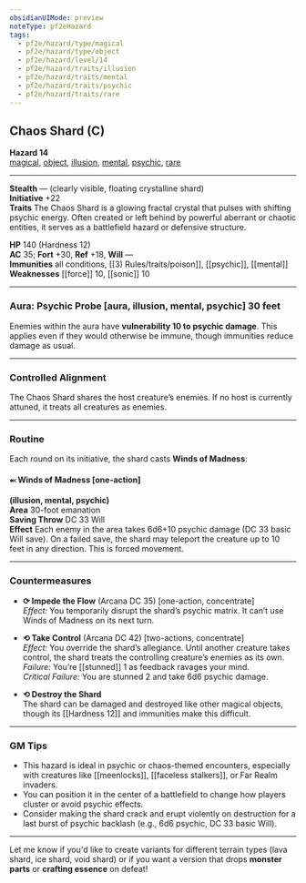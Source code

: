 ```yaml
---
obsidianUIMode: preview
noteType: pf2eHazard
tags:
  - pf2e/hazard/type/magical
  - pf2e/hazard/type/object
  - pf2e/hazard/level/14
  - pf2e/hazard/traits/illusion
  - pf2e/hazard/traits/mental
  - pf2e/hazard/traits/psychic
  - pf2e/hazard/traits/rare
---
```


## Chaos Shard (C)
**Hazard 14**  
[magical](magical.md), [object](rules/traits/object.md), [illusion](illusion.md), [mental](mental.md), [psychic](rules/traits/psychic.md), [rare](rare.md)

---

**Stealth** — (clearly visible, floating crystalline shard)  
**Initiative** +22  
**Traits** The Chaos Shard is a glowing fractal crystal that pulses with shifting psychic energy. Often created or left behind by powerful aberrant or chaotic entities, it serves as a battlefield hazard or defensive structure.

**HP** 140 (Hardness 12)  
**AC** 35; **Fort** +30, **Ref** +18, **Will** —  
**Immunities** all conditions, [[3) Rules/traits/poison]], [[psychic]], [[mental]]  
**Weaknesses** [[force]] 10, [[sonic]] 10

---

### **Aura: Psychic Probe** [aura, illusion, mental, psychic] 30 feet  
Enemies within the aura have **vulnerability 10 to psychic damage**. This applies even if they would otherwise be immune, though immunities reduce damage as usual.

---

### **Controlled Alignment**  
The Chaos Shard shares the host creature’s enemies. If no host is currently attuned, it treats all creatures as enemies.

---

### **Routine**
Each round on its initiative, the shard casts **Winds of Madness**:

#### ⬻ **Winds of Madness** [one-action]  
**(illusion, mental, psychic)**  
**Area** 30-foot emanation  
**Saving Throw** DC 33 Will  
**Effect** Each enemy in the area takes 6d6+10 psychic damage (DC 33 basic Will save). On a failed save, the shard may teleport the creature up to 10 feet in any direction. This is forced movement.

---

### **Countermeasures**

- **⟳ Impede the Flow** (Arcana DC 35) [one-action, concentrate]  
  *Effect:* You temporarily disrupt the shard’s psychic matrix. It can’t use Winds of Madness on its next turn.

- **⟲ Take Control** (Arcana DC 42) [two-actions, concentrate]  
  *Effect:* You override the shard’s allegiance. Until another creature takes control, the shard treats the controlling creature’s enemies as its own.  
  *Failure:* You’re [[stunned]] 1 as feedback ravages your mind.  
  *Critical Failure:* You are stunned 2 and take 6d6 psychic damage.

- **⟲ Destroy the Shard**  
  The shard can be damaged and destroyed like other magical objects, though its [[Hardness 12]] and immunities make this difficult.

---

### **GM Tips**
- This hazard is ideal in psychic or chaos-themed encounters, especially with creatures like [[meenlocks]], [[faceless stalkers]], or Far Realm invaders.
- You can position it in the center of a battlefield to change how players cluster or avoid psychic effects.
- Consider making the shard crack and erupt violently on destruction for a last burst of psychic backlash (e.g., 6d6 psychic, DC 33 basic Will).

---

Let me know if you'd like to create variants for different terrain types (lava shard, ice shard, void shard) or if you want a version that drops **monster parts** or **crafting essence** on defeat!
